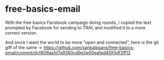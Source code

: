 # free-basics-email
With the free basics Facebook campaign doing rounds, I copied the text prompted by Facebook for sending to TRAI, and modified it to a more correct version.

And since I want the world to be more "open and connected", here is the git giff of the same -> https://github.com/sankalpsans/free-basics-email/commit/dcf809aa1d7a9360cd9e2e00ea1ed4593df2ff12
